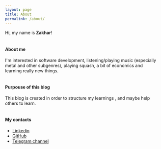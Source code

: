 ```yaml
---
layout: page
title: About
permalink: /about/
---
```


Hi, my name is **Zakhar**!<br><br>
#### About me
I'm interested in software development, listening/playing music (especially metal and other subgenres), playing squash, a bit of economics and learning really new things.<br><br>
#### Purpouse of this blog
This blog is created in order to structure my learnings , and maybe help others to learn.<br><br>
#### My contacts
- [Linkedin](https://www.linkedin.com/in/zakhar-bozhok-b7901911a/)
- [GitHub](https://github.com/ZaharBozhok)
- [Telegram channel](https://t.me/zzckdev)